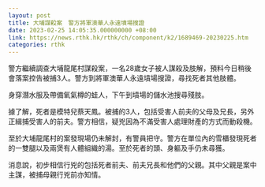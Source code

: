 ```yaml
---
layout: post
title: 大埔謀殺案　警方將軍澳華人永遠墳場搜證
date: 2023-02-25 14:05:35.000000000 +08:00
link: https://news.rthk.hk/rthk/ch/component/k2/1689469-20230225.htm
categories: rthk
---
```


警方繼續調查大埔龍尾村謀殺案，一名28歲女子被人謀殺及肢解，預料今日稍後會落案控告被捕3人。警方到將軍澳華人永遠墳場搜證，尋找死者其他肢體。

身穿潛水服及帶備氧氣樽的蛙人，下午到墳場的儲水池搜尋殘肢。

據了解，死者是模特兒蔡天鳳。被捕的3人，包括受害人前夫的父母及兄長，另外正緝捕受害人的前夫。警方相信，疑兇因為不滿受害人處理財產的方式而動殺機。

至於大埔龍尾村的案發現場仍未解封，有警員把守。警方在單位內的雪櫃發現死者的一雙腿以及兩煲有人體組織的湯。至於死者的頭、身軀及手仍未尋獲。

消息說，初步相信行兇的包括死者前夫、前夫兄長和他們的父親。其中父親是案中主謀，被捕母親行兇前亦知情。
